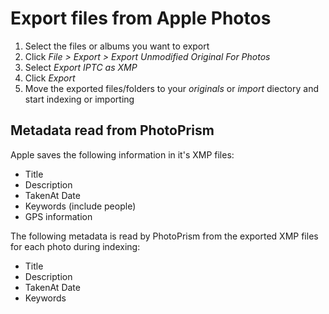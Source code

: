# Export files from Apple Photos #

1. Select the files or albums you want to export
2. Click *File > Export > Export Unmodified Original For Photos*
3. Select *Export IPTC as XMP*
4. Click *Export*
5. Move the exported files/folders to your *originals* or *import* diectory and start indexing or importing

## Metadata read from PhotoPrism

Apple saves the following information in it's XMP files:

- Title
- Description
- TakenAt Date
- Keywords (include people)
- GPS information

The following metadata is read by PhotoPrism from the exported XMP files for each photo during indexing:

- Title
- Description
- TakenAt Date
- Keywords

